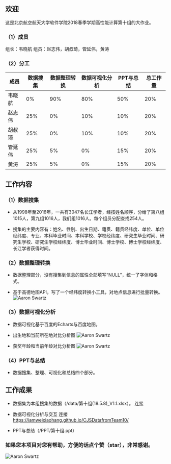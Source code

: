 
## 欢迎

这是北京航空航天大学软件学院2018春季学期高性能计算第十组的大作业。

### （1）成员

组长：韦晓航
组员：赵志伟，胡叔琦，管延伟，黄涛

### （2）分工

成员   | 数据搜集 | 数据整理转换 | 数据可视化分析 | PPT与总结| 总工作量
------------- | ------------- | --------- | ---- | ---- |----
韦晓航  | 0%   | 90% | 80% | 50% | 20%
赵志伟  | 25% | 0%   | 10% | 10% | 20%
胡叔琦  | 25% | 0%   | 10% | 10% | 20%
管延伟  | 25% | 5%   | 0%   | 15% | 20%
黄涛  | 25% | 5%   | 0%   | 15% | 20%

## 工作内容

### （1）数据搜集

  - 从1998年至2016年，一共有3047名长江学者，经按姓名顺序，分给了第八组1015人，第九组1016人，我们组1016人。每个组员分配查找254人。

 - 搜集的主要内容有：姓名、性别、出生日期、籍贯、籍贯经纬度、单位、单位经纬度、专业、本科毕业时间、本科学校、学校经纬度、研究生毕业时间、研究生学校、研究生学校经纬度、博士毕业时间、博士学校、博士学校经纬度、长江学者获得时间。

### （2）数据整理转换

  - 数据整理部分，没有搜集到信息的属性全部填写“NULL”，统一了字体和格式。
  
  - 基于高德地图API，写了一个经纬度转换小工具，对地点信息进行批量转换。
  ![Aaron Swartz](https://github.com/iamweixiaohang/CJSDatafromTeam10/blob/master/images/Geo.png)

### （3）数据可视化分析

  - 数据可视化基于百度的Echarts与百度地图。

  - 出生地和当前所在地对比分析图
  ![Aaron Swartz](https://github.com/iamweixiaohang/CJSDatafromTeam10/blob/master/images/GeoDist.png)
  
   - 获奖年龄和当前年龄对比分析图
  ![Aaron Swartz](https://github.com/iamweixiaohang/CJSDatafromTeam10/blob/master/images/Year.png)
  
### （4）PPT与总结

 - 数据搜集、整理、可视化和总结四个部分。

## 工作成果

- 数据集为本组搜集的数据（/data/第十组(18.5.8)_V1.1.xlsx）。
  连接 

- 数据可视化分析与交互
  连接 https://iamweixiaohang.github.io/CJSDatafromTeam10/
  
 - PPT与总结（/PPT/第十组.ppt）

### 如果您本项目对您有帮助，方便的话点个赞（star），非常感谢。

![Aaron Swartz](https://github.com/iamweixiaohang/CJSDatafromTeam10/blob/master/JavaScript/star.png)
